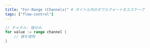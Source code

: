 ```yaml
---
title: "For-Range (Channels)" # タイトル内のダブルクォートをエスケープ
tags: ["flow-control"]
---
```


```go
// チャネル: 値のみ
for value := range channel {
	// 値を使用
}
```